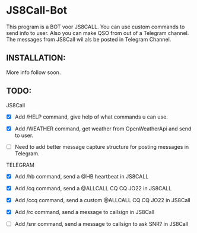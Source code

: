 # JS8Call-Bot
This program is a BOT voor JS8CALL. You can use custom commands to send info to user. Also you can make QSO from out of a Telegram channel. The messages from JS8Call wil als be posted in Telegram Channel.


INSTALLATION:
----
More info follow soon.



TODO:
----

JS8Call

- [x] Add /HELP command, give help of what commands u can use. 
- [x] Add /WEATHER command, get weather from OpenWeatherApi and send to user.
- [ ] Need to add better message capture structure for posting messages in Telegram.


TELEGRAM

- [x] Add /hb command, send a @HB heartbeat in JS8CALL
- [x] Add /cq command, send a @ALLCALL CQ CQ JO22 in JS8CALL
- [x] Add /ccq <message> command, send a custom @ALLCALL CQ CQ <message> JO22 in JS8Call
- [x] Add /rc <callsign> <message> command, send a message to callsign in JS8Call
- [ ] Add /snr <callsign> command, send a message to callsign to ask <callsign> SNR? in JS8Call


